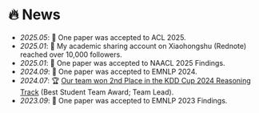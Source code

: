 # 🔥 News
- *2025.05*: 🎉 One paper was accepted to ACL 2025.
- *2025.01*: 📕 My academic sharing account on Xiaohongshu (Rednote) reached over 10,000 followers.
- *2025.01*: 🎉 One paper was accepted to NAACL 2025 Findings.
- *2024.09*: 🎉 One paper was accepted to EMNLP 2024.
- *2024.07*: 🏆 [Our team won 2nd Place in the KDD Cup 2024 Reasoning Track](https://www.aicrowd.com/challenges/amazon-kdd-cup-2024-multi-task-online-shopping-challenge-for-llms/problems/amazon-kdd-cup-24-shopping-knowledge-reasoning) (Best Student Team Award; Team Lead).
- *2023.09*: 🎉 One paper was accepted to EMNLP 2023 Findings.

